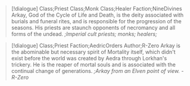 >[!dialogue] Class;Priest Class;Monk Class;Healer Faction;NineDivines
Arkay, God of the Cycle of Life and Death, is the deity associated with burials and funeral rites, and is responsible for the progression of the seasons. His priests are staunch opponents of necromancy and all forms of the undead.
*;Imperial cult priests; monks; healers;*

>[!dialogue] Class;Priest Faction;AedricOrders Author;R-Zero
Arkay is the abominable but necessary spirit of Mortality itself, which didn't exist before the world was created by Aedra through Lorkhan's trickery. He is the reaper of mortal souls and is associated with the continual change of generations.
*;Arkay from an Elven point of view. - R-Zero*
